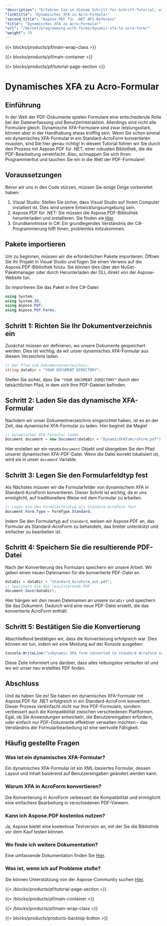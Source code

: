 ```yaml
---
"description": "Erfahren Sie in diesem Schritt-für-Schritt-Tutorial, wie Sie dynamische XFA-Formulare mit Aspose.PDF für .NET in standardmäßige AcroForms konvertieren."
"linktitle": "Dynamisches XFA zu Acro-Formular"
"second_title": "Aspose.PDF für .NET API-Referenz"
"title": "Dynamisches XFA zu Acro-Formular"
"url": "/de/net/programming-with-forms/dynamic-xfa-to-acro-form/"
"weight": 70
---
```


{{< blocks/products/pf/main-wrap-class >}}

{{< blocks/products/pf/main-container >}}

{{< blocks/products/pf/tutorial-page-section >}}

# Dynamisches XFA zu Acro-Formular

## Einführung

In der Welt der PDF-Dokumente spielen Formulare eine entscheidende Rolle bei der Datenerfassung und Benutzerinteraktion. Allerdings sind nicht alle Formulare gleich. Dynamische XFA-Formulare sind zwar leistungsstark, können aber in der Handhabung etwas knifflig sein. Wenn Sie schon einmal ein dynamisches XFA-Formular in ein Standard-AcroForm konvertieren mussten, sind Sie hier genau richtig! In diesem Tutorial führen wir Sie durch den Prozess mit Aspose.PDF für .NET, einer robusten Bibliothek, die die PDF-Bearbeitung vereinfacht. Also, schnappen Sie sich Ihren Programmierhut und tauchen Sie ein in die Welt der PDF-Formulare!

## Voraussetzungen

Bevor wir uns in den Code stürzen, müssen Sie einige Dinge vorbereitet haben:

1. Visual Studio: Stellen Sie sicher, dass Visual Studio auf Ihrem Computer installiert ist. Dies wird unsere Entwicklungsumgebung sein.
2. Aspose.PDF für .NET: Sie müssen die Aspose.PDF-Bibliothek herunterladen und installieren. Sie finden sie [Hier](https://releases.aspose.com/pdf/net/).
3. Grundkenntnisse in C#: Ein grundlegendes Verständnis der C#-Programmierung hilft Ihnen, problemlos mitzukommen.

## Pakete importieren

Um zu beginnen, müssen wir die erforderlichen Pakete importieren. Öffnen Sie Ihr Projekt in Visual Studio und fügen Sie einen Verweis auf die Aspose.PDF-Bibliothek hinzu. Sie können dies über den NuGet-Paketmanager oder durch Herunterladen der DLL direkt von der Aspose-Website tun.

So importieren Sie das Paket in Ihre C#-Datei:

```csharp
using System;
using System.IO;
using Aspose.Pdf;
using Aspose.Pdf.Forms;
```

## Schritt 1: Richten Sie Ihr Dokumentverzeichnis ein

Zunächst müssen wir definieren, wo unsere Dokumente gespeichert werden. Dies ist wichtig, da wir unser dynamisches XFA-Formular aus diesem Verzeichnis laden.

```csharp
// Der Pfad zum Dokumentenverzeichnis.
string dataDir = "YOUR DOCUMENT DIRECTORY";
```

Stellen Sie sicher, dass Sie `"YOUR DOCUMENT DIRECTORY"` durch den tatsächlichen Pfad, in dem sich Ihre PDF-Dateien befinden.

## Schritt 2: Laden Sie das dynamische XFA-Formular

Nachdem wir unser Dokumentverzeichnis eingerichtet haben, ist es an der Zeit, das dynamische XFA-Formular zu laden. Hier beginnt die Magie!

```csharp
// Dynamisches XFA-Formular laden
Document document = new Document(dataDir + "DynamicXFAToAcroForm.pdf");
```

Hier erstellen wir ein neues `Document` Objekt und übergeben Sie den Pfad unserer dynamischen XFA-PDF-Datei. Wenn die Datei korrekt lokalisiert ist, wird sie in unser `document` Variable.

## Schritt 3: Legen Sie den Formularfeldtyp fest

Als Nächstes müssen wir die Formularfelder von dynamischem XFA in Standard-AcroForm konvertieren. Dieser Schritt ist wichtig, da er uns ermöglicht, auf traditionellere Weise mit dem Formular zu arbeiten.

```csharp
// Legen Sie den Formularfeldtyp als Standard-AcroForm fest
document.Form.Type = FormType.Standard;
```

Indem Sie den Formulartyp auf `Standard`, weisen wir Aspose.PDF an, das Formular als Standard-AcroForm zu behandeln, das breiter unterstützt und einfacher zu bearbeiten ist.

## Schritt 4: Speichern Sie die resultierende PDF-Datei

Nach der Konvertierung des Formulars speichern wir unsere Arbeit. Wir geben einen neuen Dateinamen für die konvertierte PDF-Datei an.

```csharp
dataDir = dataDir + "Standard_AcroForm_out.pdf";
// Speichern Sie das resultierende PDF
document.Save(dataDir);
```

Hier hängen wir den neuen Dateinamen an unsere `dataDir` und speichern Sie das Dokument. Dadurch wird eine neue PDF-Datei erstellt, die das konvertierte AcroForm enthält.

## Schritt 5: Bestätigen Sie die Konvertierung

Abschließend bestätigen wir, dass die Konvertierung erfolgreich war. Dies können wir tun, indem wir eine Meldung auf der Konsole ausgeben.

```csharp
Console.WriteLine("\nDynamic XFA form converted to standard AcroForm successfully.\nFile saved at " + dataDir);
```

Diese Zeile informiert uns darüber, dass alles reibungslos verlaufen ist und wo wir unser neu erstelltes PDF finden.

## Abschluss

Und da haben Sie es! Sie haben ein dynamisches XFA-Formular mit Aspose.PDF für .NET erfolgreich in ein Standard-AcroForm konvertiert. Dieser Prozess vereinfacht nicht nur Ihre PDF-Formulare, sondern verbessert auch die Kompatibilität zwischen verschiedenen Plattformen. Egal, ob Sie Anwendungen entwickeln, die Benutzereingaben erfordern, oder einfach nur PDF-Dokumente effektiver verwalten möchten – das Verständnis der Formularbearbeitung ist eine wertvolle Fähigkeit.

## Häufig gestellte Fragen

### Was ist ein dynamisches XFA-Formular?
Ein dynamisches XFA-Formular ist ein XML-basiertes Formular, dessen Layout und Inhalt basierend auf Benutzereingaben geändert werden kann.

### Warum XFA in AcroForm konvertieren?
Die Konvertierung in AcroForm verbessert die Kompatibilität und ermöglicht eine einfachere Bearbeitung in verschiedenen PDF-Viewern.

### Kann ich Aspose.PDF kostenlos nutzen?
Ja, Aspose bietet eine kostenlose Testversion an, mit der Sie die Bibliothek vor dem Kauf testen können.

### Wo finde ich weitere Dokumentation?
Eine umfassende Dokumentation finden Sie [Hier](https://reference.aspose.com/pdf/net/).

### Was ist, wenn ich auf Probleme stoße?
Sie können Unterstützung von der Aspose-Community suchen [Hier](https://forum.aspose.com/c/pdf/10).

{{< /blocks/products/pf/tutorial-page-section >}}

{{< /blocks/products/pf/main-container >}}

{{< /blocks/products/pf/main-wrap-class >}}

{{< blocks/products/products-backtop-button >}}